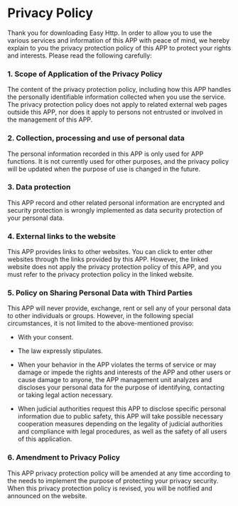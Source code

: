 # Privacy Policy

Thank you for downloading Easy Http. In order to allow you to use the various services and information of this APP with peace of mind, we hereby explain to you the privacy protection policy of this APP to protect your rights and interests. Please read the following carefully:

### 1. Scope of Application of the Privacy Policy

The content of the privacy protection policy, including how this APP handles the personally identifiable information collected when you use the service. The privacy protection policy does not apply to related external web pages outside this APP, nor does it apply to persons not entrusted or involved in the management of this APP.

### 2. Collection, processing and use of personal data

The personal information recorded in this APP is only used for APP functions. It is not currently used for other purposes, and the privacy policy will be updated when the purpose of use is changed in the future.

### 3. Data protection

This APP record and other related personal information are encrypted and security protection is wrongly implemented as data security protection of your personal data.

### 4. External links to the website

This APP provides links to other websites. You can click to enter other websites through the links provided by this APP. However, the linked website does not apply the privacy protection policy of this APP, and you must refer to the privacy protection policy in the linked website.

### 5. Policy on Sharing Personal Data with Third Parties

This APP will never provide, exchange, rent or sell any of your personal data to other individuals or groups. However, in the following special circumstances, it is not limited to the above-mentioned proviso:

* With your consent.

* The law expressly stipulates.

* When your behavior in the APP violates the terms of service or may damage or impede the rights and interests of the APP and other users or cause damage to anyone, the APP management unit analyzes and discloses your personal data for the purpose of identifying, contacting or taking legal action necessary.

* When judicial authorities request this APP to disclose specific personal information due to public safety, this APP will take possible necessary cooperation measures depending on the legality of judicial authorities and compliance with legal procedures, as well as the safety of all users of this application.

### 6. Amendment to Privacy Policy

This APP privacy protection policy will be amended at any time according to the needs to implement the purpose of protecting your privacy security. When this privacy protection policy is revised, you will be notified and announced on the website.